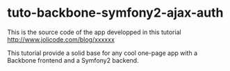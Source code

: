 tuto-backbone-symfony2-ajax-auth
================================

This is the source code of the app developped in this tutorial http://www.jolicode.com/blog/xxxxxx

This tutorial provide a solid base for any cool one-page app with a Backbone frontend and a Symfony2 backend.
